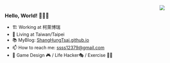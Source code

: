 <img align="right" src="https://github-readme-stats.vercel.app/api?username=ShangHungTsai&show_icons=true&icon_color=CE1D2D&text_color=718096&bg_color=ffffff&hide_title=true" />

### Hello, World! :tada::tada::tada:

- :building_construction: Working at 柯萊博瑞
- :house_with_garden: Living at Taiwan/Taipei
- 📚 MyBlog: [ShangHungTsai.github.io](https://ShangHungTsai.github.io)
- 📫 How to reach me: ssss12379@gmail.com
- 🌱 Game Design 🎮 / Life Hacker🎭 / Exercise 💪🏻 



<!--
**ShangHungTsai/ShangHungTsai** is a ✨ _special_ ✨ repository because its `README.md` (this file) appears on your GitHub profile.

Here are some ideas to get you started:

- 🔭 I’m currently working on ...
- 🌱 I’m currently learning ...
- 👯 I’m looking to collaborate on ...
- 🤔 I’m looking for help with ...
- 💬 Ask me about ...
- 📫 How to reach me: ...
- 😄 Pronouns: ...
- ⚡ Fun fact: ...
-->
